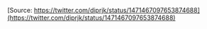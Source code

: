 [Source: https://twitter.com/diprjk/status/1471467097653874688](https://twitter.com/diprjk/status/1471467097653874688)